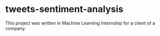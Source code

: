 # tweets-sentiment-analysis
This project was written in Machine Learning Internship for a client of a company.
